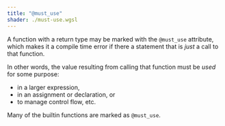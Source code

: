 ```yaml
---
title: "@must_use"
shader: ./must-use.wgsl
---
```


A function with a return type may be marked with the `@must_use` attribute, which makes it a
compile time error if there a statement that is *just* a call to that function.

In other words, the value resulting from calling that function must be *used* for some purpose:
* in a larger expression,
* in an assignment or declaration, or
* to manage control flow, etc.

Many of the builtin functions are marked as `@must_use`.
